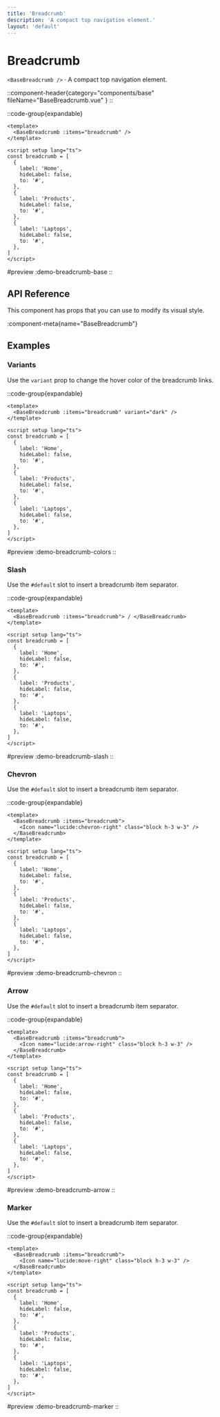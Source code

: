```yaml
---
title: 'Breadcrumb'
description: 'A compact top navigation element.'
layout: 'default'
---
```


# Breadcrumb

`<BaseBreadcrumb />` · A compact top navigation element.

::component-header{category="components/base" fileName="BaseBreadcrumb.vue" }
::

::code-group{expandable}

```vue [DemoBreadcrumbBase.vue]
<template>
  <BaseBreadcrumb :items="breadcrumb" />
</template>

<script setup lang="ts">
const breadcrumb = [
  {
    label: 'Home',
    hideLabel: false,
    to: '#',
  },
  {
    label: 'Products',
    hideLabel: false,
    to: '#',
  },
  {
    label: 'Laptops',
    hideLabel: false,
    to: '#',
  },
]
</script>
```

#preview
:demo-breadcrumb-base
::


## API Reference

This component has props that you can use to modify its visual style.

:component-meta{name="BaseBreadcrumb"}

## Examples

### Variants

Use the `variant` prop to change the hover color of the breadcrumb links.

::code-group{expandable}

```vue [DemoBreadcrumbColorsvue]
<template>
  <BaseBreadcrumb :items="breadcrumb" variant="dark" />
</template>

<script setup lang="ts">
const breadcrumb = [
  {
    label: 'Home',
    hideLabel: false,
    to: '#',
  },
  {
    label: 'Products',
    hideLabel: false,
    to: '#',
  },
  {
    label: 'Laptops',
    hideLabel: false,
    to: '#',
  },
]
</script>
```

#preview
:demo-breadcrumb-colors
::

### Slash

Use the `#default` slot to insert a breadcrumb item separator.

::code-group{expandable}

```vue [DemoBreadcrumbSlash.vue]
<template>
  <BaseBreadcrumb :items="breadcrumb"> / </BaseBreadcrumb>
</template>

<script setup lang="ts">
const breadcrumb = [
  {
    label: 'Home',
    hideLabel: false,
    to: '#',
  },
  {
    label: 'Products',
    hideLabel: false,
    to: '#',
  },
  {
    label: 'Laptops',
    hideLabel: false,
    to: '#',
  },
]
</script>
```

#preview
:demo-breadcrumb-slash
::

### Chevron

Use the `#default` slot to insert a breadcrumb item separator.

::code-group{expandable}

```vue [DemoBreadcrumbChevron.vue]
<template>
  <BaseBreadcrumb :items="breadcrumb"> 
    <Icon name="lucide:chevron-right" class="block h-3 w-3" /> 
  </BaseBreadcrumb>
</template>

<script setup lang="ts">
const breadcrumb = [
  {
    label: 'Home',
    hideLabel: false,
    to: '#',
  },
  {
    label: 'Products',
    hideLabel: false,
    to: '#',
  },
  {
    label: 'Laptops',
    hideLabel: false,
    to: '#',
  },
]
</script>
```

#preview
:demo-breadcrumb-chevron
::

### Arrow

Use the `#default` slot to insert a breadcrumb item separator.

::code-group{expandable}

```vue [DemoBreadcrumbArrow.vue]
<template>
  <BaseBreadcrumb :items="breadcrumb"> 
    <Icon name="lucide:arrow-right" class="block h-3 w-3" /> 
  </BaseBreadcrumb>
</template>

<script setup lang="ts">
const breadcrumb = [
  {
    label: 'Home',
    hideLabel: false,
    to: '#',
  },
  {
    label: 'Products',
    hideLabel: false,
    to: '#',
  },
  {
    label: 'Laptops',
    hideLabel: false,
    to: '#',
  },
]
</script>
```

#preview
:demo-breadcrumb-arrow
::

### Marker

Use the `#default` slot to insert a breadcrumb item separator.

::code-group{expandable}

```vue [DemoBreadcrumbMarker.vue]
<template>
  <BaseBreadcrumb :items="breadcrumb"> 
    <Icon name="lucide:move-right" class="block h-3 w-3" /> 
  </BaseBreadcrumb>
</template>

<script setup lang="ts">
const breadcrumb = [
  {
    label: 'Home',
    hideLabel: false,
    to: '#',
  },
  {
    label: 'Products',
    hideLabel: false,
    to: '#',
  },
  {
    label: 'Laptops',
    hideLabel: false,
    to: '#',
  },
]
</script>
```

#preview
:demo-breadcrumb-marker
::